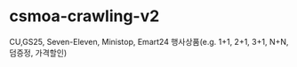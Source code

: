 # csmoa-crawling-v2
CU,GS25, Seven-Eleven, Ministop, Emart24 행사상품(e.g. 1+1, 2+1, 3+1, N+N, 덤증정, 가격할인) 
